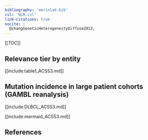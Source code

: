 ```yaml
---
bibliography: 'morinlab.bib'
csl: 'NLM.csl'
link-citations: true
nocite: |
  @zhangGeneticHeterogeneityDiffuse2013, 
---
```


[[_TOC_]]




## Relevance tier by entity

[[include:table1_ACSS3.md]]

## Mutation incidence in large patient cohorts (GAMBL reanalysis)

[[include:DLBCL_ACSS3.md]]

[[include:mermaid_ACSS3.md]]

## References


